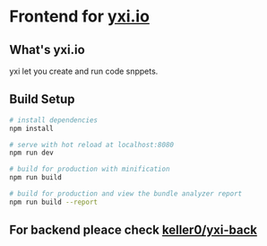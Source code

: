 # Frontend for [yxi.io](https://yxi.io)

## What's yxi.io
  yxi let you create and run code snppets.
## Build Setup

``` bash
# install dependencies
npm install

# serve with hot reload at localhost:8080
npm run dev

# build for production with minification
npm run build

# build for production and view the bundle analyzer report
npm run build --report
```
## For backend pleace check [keller0/yxi-back](https://github.com/keller0/yxi-back)
